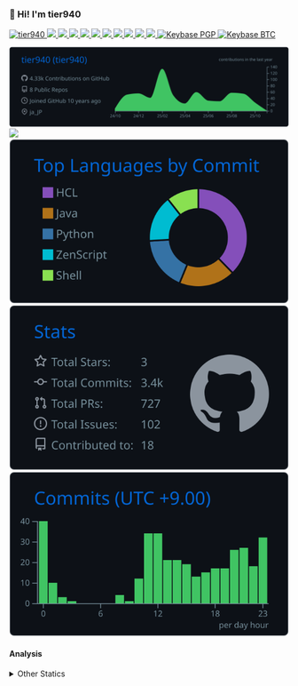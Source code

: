 ### 👋 Hi! I'm tier940

<p align="left"> 
  <a href="https://github.com/tier940/tier940/">
    <img src="https://komarev.com/ghpvc/?username=tier940" alt="tier940" />
  </a>
  <a href="http://twitter.com/tier940">
    <img height="20" src="https://img.shields.io/twitter/follow/tier940?label=Twitter&logo=twitter&style=flat" />
  </a>
  <a href="https://github.com/tier940">
    <img height="20" src="https://img.shields.io/github/followers/tier940?label=follow&logo=github&style=flat" />
  </a>
  <a href="https://www.reddit.com/user/tier940">
    <img height="20" src="https://img.shields.io/reddit/user-karma/combined/tier940?label=Reddit&logo=reddit&style=flat" />
  </a>
  <a href="https://stackoverflow.com/users/17317833/tier940">
    <img height="20" src="https://img.shields.io/stackexchange/stackoverflow/r/17317833?label=StackOverflow&logo=stack-overflow&style=flat" />
  </a>
  <a href="https://zenn.dev/tier940">
    <img height="20" src="https://zenn.badge.nikaera.com/s/tier940/likes" />
  </a>
  <a href="https://zenn.dev/tier940">
    <img height="20" src="https://zenn.badge.nikaera.com/s/tier940/followers" />
  </a>
  <a href="https://zenn.dev/tier940">
    <img height="20" src="https://zenn.badge.nikaera.com/s/tier940/articles" />
  </a>
  <a href="http://qiita.com/tier940">
    <img height="20" src="https://qiita-badge.apiapi.app/s/tier940/posts.svg" />
  </a>
  <a href="http://qiita.com/tier940">
    <img height="20" src="https://qiita-badge.apiapi.app/s/tier940/contributions.svg" />
  </a>
  <a href="https://github.com/tier940/tier940/">
    <img height="20" src="https://github.com/tier940/tier940/actions/workflows/main.yml/badge.svg" />
  </a>
  <a href="https://keybase.io/tier940">
    <img alt="Keybase PGP" src="https://img.shields.io/keybase/pgp/tier940">
  </a>
  <a href="https://keybase.io/tier940">
    <img alt="Keybase BTC" src="https://img.shields.io/keybase/btc/tier940">
  </a>
</p>

[![](https://raw.githubusercontent.com/tier940/tier940/main/profile-summary-card-output/github_dark/0-profile-details.svg)](https://github.com/vn7n24fzkq/github-profile-summary-cards)
[![](https://raw.githubusercontent.com/tier940/tier940/main/profile-summary-card-output/github_dark/1-repos-per-language.svg)](https://github.com/vn7n24fzkq/github-profile-summary-cards) [![](https://raw.githubusercontent.com/tier940/tier940/main/profile-summary-card-output/github_dark/2-most-commit-language.svg)](https://github.com/vn7n24fzkq/github-profile-summary-cards)
[![](https://raw.githubusercontent.com/tier940/tier940/main/profile-summary-card-output/github_dark/3-stats.svg)](https://github.com/vn7n24fzkq/github-profile-summary-cards) [![](https://raw.githubusercontent.com/tier940/tier940/main/profile-summary-card-output/github_dark/4-productive-time.svg)](https://github.com/vn7n24fzkq/github-profile-summary-cards)


#### Analysis
<!-- <img height="150" src="https://github.com/tier940/tier940/blob/master/images/stat.svg" alt="Alternative Text"/> -->

<details>
  <summary>Other Statics</summary>
  <!--START_SECTION:waka-->
![Code Time](http://img.shields.io/badge/Code%20Time-5%2C539%20hrs%202%20mins-blue)

**🐱 My GitHub Data** 

> 📦 47.9 kB Used in GitHub's Storage 
 > 
> 💼 Opted to Hire
 > 
> 📜 13 Public Repositories 
 > 
> 🔑 6 Private Repositories 
 > 
**I'm an Early 🐤** 

```text
🌞 Morning                2710 commits        ████░░░░░░░░░░░░░░░░░░░░░   16.21 % 
🌆 Daytime                6088 commits        █████████░░░░░░░░░░░░░░░░   36.41 % 
🌃 Evening                6205 commits        █████████░░░░░░░░░░░░░░░░   37.11 % 
🌙 Night                  1718 commits        ███░░░░░░░░░░░░░░░░░░░░░░   10.27 % 
```
📅 **I'm Most Productive on Saturday** 

```text
Monday                   1811 commits        ███░░░░░░░░░░░░░░░░░░░░░░   10.83 % 
Tuesday                  2581 commits        ████░░░░░░░░░░░░░░░░░░░░░   15.44 % 
Wednesday                2005 commits        ███░░░░░░░░░░░░░░░░░░░░░░   11.99 % 
Thursday                 1742 commits        ███░░░░░░░░░░░░░░░░░░░░░░   10.42 % 
Friday                   2414 commits        ████░░░░░░░░░░░░░░░░░░░░░   14.44 % 
Saturday                 3202 commits        █████░░░░░░░░░░░░░░░░░░░░   19.15 % 
Sunday                   2966 commits        ████░░░░░░░░░░░░░░░░░░░░░   17.74 % 
```


📊 **This Week I Spent My Time On** 

```text
🕑︎ Time Zone: Asia/Tokyo

💬 Programming Languages: 
Other                    36 hrs 40 mins      ██████████████████░░░░░░░   72.65 % 
YAML                     6 hrs 23 mins       ███░░░░░░░░░░░░░░░░░░░░░░   12.64 % 
Markdown                 3 hrs 38 mins       ██░░░░░░░░░░░░░░░░░░░░░░░   07.22 % 
INI                      2 hrs 5 mins        █░░░░░░░░░░░░░░░░░░░░░░░░   04.13 % 
Java                     59 mins             ░░░░░░░░░░░░░░░░░░░░░░░░░   01.95 % 

🔥 Editors: 
Chrome                   38 hrs 59 mins      ███████████████████░░░░░░   77.22 % 
VS Code                  10 hrs 37 mins      █████░░░░░░░░░░░░░░░░░░░░   21.05 % 
IntelliJ IDEA            52 mins             ░░░░░░░░░░░░░░░░░░░░░░░░░   01.72 % 

💻 Operating System: 
Windows                  41 hrs 22 mins      ████████████████████░░░░░   81.97 % 
Linux                    9 hrs 5 mins        █████░░░░░░░░░░░░░░░░░░░░   18.03 % 
```

**I Mostly Code in Java** 

```text
Java                     13 repos            ████████████░░░░░░░░░░░░░   48.15 % 
HCL                      3 repos             ███░░░░░░░░░░░░░░░░░░░░░░   11.11 % 
ZenScript                3 repos             ███░░░░░░░░░░░░░░░░░░░░░░   11.11 % 
Shell                    2 repos             ██░░░░░░░░░░░░░░░░░░░░░░░   07.41 % 
Python                   1 repo              █░░░░░░░░░░░░░░░░░░░░░░░░   03.70 % 
```



**Timeline**

![Lines of Code chart](https://raw.githubusercontent.com/tier940/tier940/main/assets/bar_graph.png)


 Last Updated on 08/04/2025 01:37:38 UTC
<!--END_SECTION:waka-->
</details>
